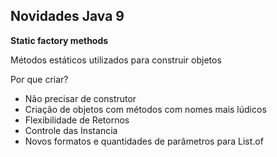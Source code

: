 ## Novidades Java 9

**Static factory methods**

Métodos estáticos utilizados para construir objetos

Por que criar?
- Não precisar de construtor
- Criação de objetos com métodos com nomes mais lúdicos
- Flexibilidade de Retornos
- Controle das Instancia
- Novos formatos e quantidades de parâmetros para List.of



